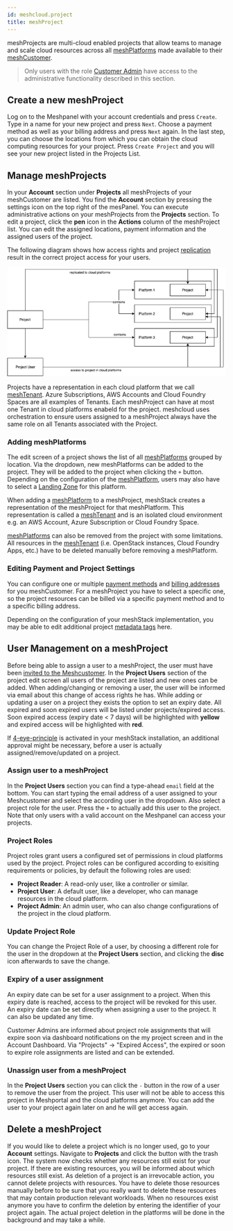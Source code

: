 ```yaml
---
id: meshcloud.project
title: meshProject
---
```


meshProjects are multi-cloud enabled projects that allow teams to manage and scale cloud resources across all [meshPlatforms](meshcloud.platform-location.md) made available to their [meshCustomer](meshcloud.customer.md).

> Only users with the role [Customer Admin](meshcloud.customer.md#meshCustomer-roles) have access to the administrative functionality described in this section.

## Create a new meshProject

Log on to the Meshpanel with your account credentials and press `Create`. Type in a name for your new project and press `Next`. Choose a payment method as well as your billing address and press `Next` again. In the last step, you can choose the locations from which you can obtain the cloud computing resources for your project. Press `Create Project` and you will see your new project listed in the Projects List.

## Manage meshProjects

In your **Account** section under **Projects** all meshProjects of your meshCustomer are listed. You find the **Account** section by pressing the settings icon on the top right of the mesPanel. You can execute administrative actions on your meshProjects from the **Projects** section. To edit a project, click the **pen** icon in the **Actions** column of the meshProject list. You can edit the assigned locations, payment information and the assigned users of the project.

The following diagram shows how access rights and project [replication](./meshcloud.tenant.md) result in the correct project access for your users.

![Project User Role Replication](assets/project-user-roles.png)

Projects have a representation in each cloud platform that we call [meshTenant](./meshcloud.tenant.md). Azure Subscriptions, AWS Accounts and Cloud Foundry Spaces are all examples of Tenants. Each meshProject can have at most one Tenant in cloud platforms enabeld for the project.
meshcloud uses orchestration to ensure users assigned to a meshProject always have the same role on all Tenants associated with the Project.

### Adding meshPlatforms

The edit screen of a project shows the list of all [meshPlatforms](meshcloud.platform-location.md) grouped by location. Via the dropdown, new meshPlatforms can be added to the project. They will be added to the project when clicking the `+` button. Depending on the configuration of the [meshPlatform](meshcloud.platform-location.md), users may also have to select a [Landing Zone](meshcloud.landing-zones.md) for this platform.

When adding a [meshPlatform](meshcloud.platform-location.md) to a meshProject, meshStack creates a representation of the meshProject for that meshPlatform. This representation is called a [meshTenant](meshcloud.tenant.md) and is an isolated cloud environment e.g. an AWS Account, Azure Subscription or Cloud Foundry Space.

[meshPlatforms](meshcloud.platform-location.md) can also be removed from the project with some limitations. All resources in the [meshTenant](meshcloud.tenant.md) (i.e. OpenStack instances, Cloud Foundry Apps, etc.) have to be deleted manually before removing a meshPlatform.

### Editing Payment and Project Settings

You can configure one or multiple [payment methods](meshcloud.project-metering.md#payment-methods) and [billing addresses](meshcloud.project-metering.md#company-billing-addresses) for you meshCustomer. For a meshProject you have to select a specific one, so the project resources can be billed via a specific payment method and to a specific billing address.

Depending on the configuration of your meshStack implementation, you may be able to edit additional project [metadata tags](./meshcloud.tag-schema.md) here.

## User Management on a meshProject

Before being able to assign a user to a meshProject, the user must have been [invited to the Meshcustomer](meshcloud.customer.md). In the **Project Users** section of the project edit screen all users of the project are listed and new ones can be added. When adding/changing or removing a user, the user will be informed via email about this change of access rights he has.
While adding or updating a user on a project they exists the option to set an expiry date. All expired and soon expired users will be listed under projects/expired access.
Soon expired access (expiry date < 7 days) will be highlighted with **yellow** and expired access will be highlighted with **red**.

If [4-eye-principle](meshstack.authorization.md#user-project-role-approval) is activated in your meshStack installation, an additional approval might be necessary, before a user is actually assigned/remove/updated on a project.

### Assign user to a meshProject

In the **Project Users** section you can find a type-ahead `email` field at the bottom. You can start typing the email address of a user assigned to your Meshcustomer and select the according user in the dropdown. Also select a project role for the user. Press the `+` to actually add this user to the project. Note that only users with a valid account on the Meshpanel can access your projects.

### Project Roles

Project roles grant users a configured set of permissions in cloud platforms used by the project. Project roles can be configured according to exisiting requirements or policies, by default the following roles are used:

- **Project Reader**: A read-only user, like a controller or similar.
- **Project User**: A default user, like a developer, who can manage resources in the cloud platform.
- **Project Admin**: An admin user, who can also change configurations of the project in the cloud platform.

### Update Project Role

You can change the Project Role of a user, by choosing a different role for the user in the dropdown at the **Project Users** section, and clicking the **disc** icon afterwards to save the change.

### Expiry of a user assignment

An expiry date can be set for a user assignment to a project. When this expiry date is reached, access to the project will be revoked for this user. An expiry date
can be set directly when assigning a user to the project. It can also be updated any time.

Customer Admins are informed about project role assignments that will expire soon via dashboard notifications on the my project screen and in the Account Dashboard.
Via "Projects" -> "Expired Access", the expired or soon to expire role assignments are listed and can be extended.

### Unassign user from a meshProject

In the **Project Users** section you can click the `-` button in the row of a user to remove the user from the project. This user will not be able to access this project in Meshportal and the cloud platforms anymore. You can add the user to your project again later on and he will get access again.

## Delete a meshProject

If you would like to delete a project which is no longer used, go to your **Account** settings. Navigate to **Projects** and click the button with the trash icon. The system now checks whether any resources still exist for your project. If there are existing resources, you will be informed about which resources still exist. As deletion of a project is an irrevocable action, you cannot delete projects with resources. You have to delete those resources manually before to be sure that you really want to delete these resources that may contain production relevant workloads. When no resources exist anymore you have to confirm the deletion by entering the identifier of your project again. The actual project deletion in the platforms will be done in the background and may take a while.

